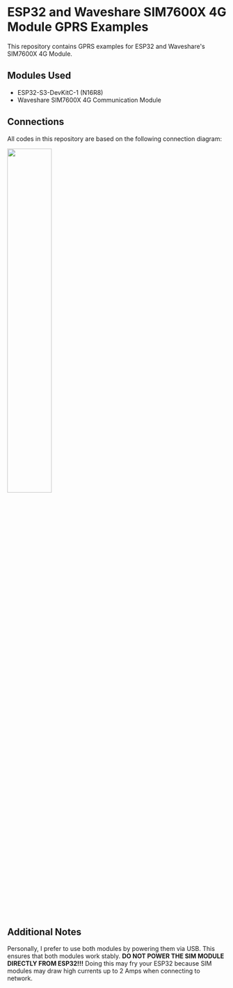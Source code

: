 # ESP32 and Waveshare SIM7600X 4G Module GPRS Examples
This repository contains GPRS examples for ESP32 and Waveshare's SIM7600X 4G Module.

## Modules Used
- ESP32-S3-DevKitC-1 (N16R8)
- Waveshare SIM7600X 4G Communication Module

## Connections

All codes in this repository are based on the following connection diagram:

<p align="left">
  <img src="https://github.com/user-attachments/assets/59254c7d-436a-45bf-b58b-4623220ae620" width="45%" />
</p>

## Additional Notes

Personally, I prefer to use both modules by powering them via USB. This ensures that both modules work stably. <strong>DO NOT POWER THE SIM MODULE DIRECTLY FROM ESP32!!!</strong>
Doing this may fry your ESP32 because SIM modules may draw high currents up to 2 Amps when connecting to network.
